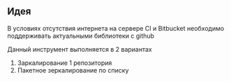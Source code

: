 ## Идея

В условиях отсутствия интернета на сервере CI и Bitbucket необходимо поддерживать актуальными библиотеки с github

Данный инструмент выполняется в 2 вариантах

1. Заркалирование 1 репозитория
2. Пакетное зеркалирование по списку

